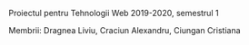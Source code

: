 Proiectul pentru Tehnologii Web 2019-2020, semestrul 1

Membrii: Dragnea Liviu, Craciun Alexandru, Ciungan Cristiana